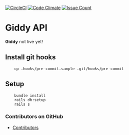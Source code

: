 [![CircleCI](https://circleci.com/gh/giddy/giddy-api.svg?style=svg)](https://circleci.com/gh/giddy/giddy-api)
[![Code Climate](https://codeclimate.com/github/giddy/giddy-api/badges/gpa.svg)](https://codeclimate.com/github/bearbit/giddy-api)
[![Issue Count](https://codeclimate.com/github/giddy/giddy-api/badges/issue_count.svg)](https://codeclimate.com/github/giddy/giddy-api)

Giddy API
======
**Giddy** not live yet!

## Install git hooks

        cp .hooks/pre-commit.sample .git/hooks/pre-commit
## Setup

        bundle install
        rails db:setup
        rails s

### Contributors on GitHub
* [Contributors](https://github.com/giddy/giddy-api/graphs/contributors)
